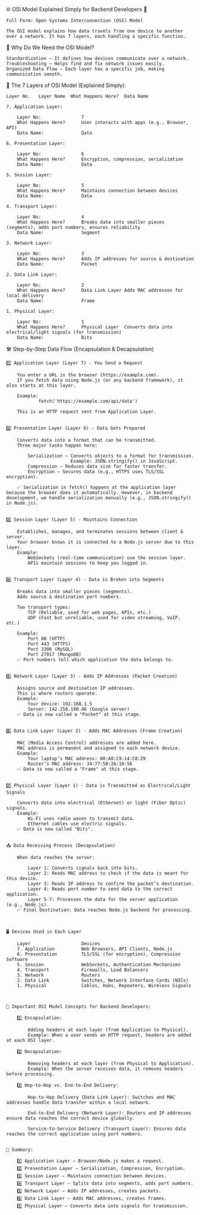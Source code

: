 🌐 OSI Model Explained Simply for Backend Developers 🚀

    Full Form: Open Systems Interconnection (OSI) Model

    The OSI model explains how data travels from one device to another over a network. It has 7 layers, each handling a specific function.


📌 Why Do We Need the OSI Model?

    Standardization – It defines how devices communicate over a network.
    Troubleshooting – Helps find and fix network issues easily.
    Organized Data Flow – Each layer has a specific job, making communication smooth.


📢 The 7 Layers of OSI Model (Explained Simply):

    Layer No.	Layer Name	What Happens Here?	Data Name

    7. Application Layer: 

        Layer No:               7
        What Happens Here?      User interacts with apps (e.g., Browser, API)	
        Data Name:              Data

    6. Presentation Layer: 

        Layer No:               6
        What Happens Here?      Encryption, compression, serialization	
        Data Name:              Data

    5. Session Layer: 

        Layer No:               5
        What Happens Here?      Maintains connection between devices	
        Data Name:              Data

    4. Transport Layer: 

        Layer No:               4
        What Happens Here?      Breaks data into smaller pieces (segments), adds port numbers, ensures reliability
        Data Name:              Segment

    3. Network Layer: 

        Layer No:               3
        What Happens Here?      Adds IP addresses for source & destination
        Data Name:              Packet

    2. Data Link Layer: 

        Layer No:               2
        What Happens Here?      Data Link Layer	Adds MAC addresses for local delivery
        Data Name:              Frame

    1. Physical Layer: 

        Layer No:               1
        What Happens Here?      Physical Layer	Converts data into electrical/light signals (for transmission)	
        Data Name:              Bits



🛠️ Step-by-Step Data Flow (Encapsulation & Decapsulation)

    1️⃣ Application Layer (Layer 7) - You Send a Request

        You enter a URL in the browser (https://example.com).
        If you fetch data using Node.js (or any backend framework), it also starts at this layer.

        Example:
                fetch('https://example.com/api/data')

        This is an HTTP request sent from Application Layer.


    2️⃣ Presentation Layer (Layer 6) - Data Gets Prepared

        Converts data into a format that can be transmitted.
        Three major tasks happen here:

            Serialization – Converts objects to a format for transmission.
                            Example: JSON.stringify() in JavaScript.
            Compression – Reduces data size for faster transfer.
            Encryption – Secures data (e.g., HTTPS uses TLS/SSL encryption).

        ✅ Serialization in fetch() happens at the application layer because the browser does it automatically. However, in backend development, we handle serialization manually (e.g., JSON.stringify() in Node.js).


    3️⃣ Session Layer (Layer 5) - Maintains Connection

        Establishes, manages, and terminates sessions between client & server.
        Your browser knows it is connected to a Node.js server due to this layer.
        Example:
            WebSockets (real-time communication) use the session layer.
            APIs maintain sessions to keep you logged in.


    4️⃣ Transport Layer (Layer 4) - Data is Broken into Segments

        Breaks data into smaller pieces (segments).
        Adds source & destination port numbers.

        Two transport types:
            TCP (Reliable, used for web pages, APIs, etc.)
            UDP (Fast but unreliable, used for video streaming, VoIP, etc.)

        Example:
            Port 80 (HTTP)
            Port 443 (HTTPS)
            Port 3306 (MySQL)
            Port 27017 (MongoDB)
        ✅ Port numbers tell which application the data belongs to.


    5️⃣ Network Layer (Layer 3) - Adds IP Addresses (Packet Creation)

        Assigns source and destination IP addresses.
        This is where routers operate.
        Example:
            Your device: 192.168.1.5
            Server: 142.250.190.46 (Google server)
        ✅ Data is now called a "Packet" at this stage.


    6️⃣ Data Link Layer (Layer 2) - Adds MAC Addresses (Frame Creation)

        MAC (Media Access Control) addresses are added here.
        MAC address is permanent and assigned to each network device.
        Example:
            Your laptop’s MAC address: 00:A0:C9:14:C8:29
            Router’s MAC address: 34:77:58:2A:10:56
        ✅ Data is now called a "Frame" at this stage.


    7️⃣ Physical Layer (Layer 1) - Data is Transmitted as Electrical/Light Signals

        Converts data into electrical (Ethernet) or light (Fiber Optic) signals.
        Example:
            Wi-Fi uses radio waves to transmit data.
            Ethernet cables use electric signals.
        ✅ Data is now called "Bits".


    📤 Data Receiving Process (Decapsulation)

        When data reaches the server:

            Layer 1: Converts signals back into bits.
            Layer 2: Reads MAC address to check if the data is meant for this device.
            Layer 3: Reads IP address to confirm the packet’s destination.
            Layer 4: Reads port number to send data to the correct application.
            Layer 5-7: Processes the data for the server application (e.g., Node.js).
        ✅ Final Destination: Data reaches Node.js backend for processing.



    🖥️ Devices Used in Each Layer
    
        Layer	                Devices
        7. Application	        Web Browsers, API Clients, Node.js
        6. Presentation	        TLS/SSL (for encryption), Compression Software
        5. Session	            WebSockets, Authentication Mechanisms
        4. Transport	        Firewalls, Load Balancers
        3. Network	            Routers
        2. Data Link	        Switches, Network Interface Cards (NICs)
        1. Physical	            Cables, Hubs, Repeaters, Wireless Signals



    📌 Important OSI Model Concepts for Backend Developers:

        1️⃣ Encapsulation:

            Adding headers at each layer (from Application to Physical).
            Example: When a user sends an HTTP request, headers are added at each OSI layer.

        2️⃣ Decapsulation:

            Removing headers at each layer (from Physical to Application).
            Example: When the server receives data, it removes headers before processing.

        3️⃣ Hop-to-Hop vs. End-to-End Delivery:

            Hop-to-Hop Delivery (Data Link Layer): Switches and MAC addresses handle data transfer within a local network.

            End-to-End Delivery (Network Layer): Routers and IP addresses ensure data reaches the correct device globally.

            Service-to-Service Delivery (Transport Layer): Ensures data reaches the correct application using port numbers.

    
    🎯 Summary:
    
        1️⃣ Application Layer – Browser/Node.js makes a request.
        2️⃣ Presentation Layer – Serialization, Compression, Encryption.
        3️⃣ Session Layer – Maintains connection between devices.
        4️⃣ Transport Layer – Splits data into segments, adds port numbers.
        5️⃣ Network Layer – Adds IP addresses, creates packets.
        6️⃣ Data Link Layer – Adds MAC addresses, creates frames.
        7️⃣ Physical Layer – Converts data into signals for transmission.






    

    	       	
    	
    		
           	
   	        